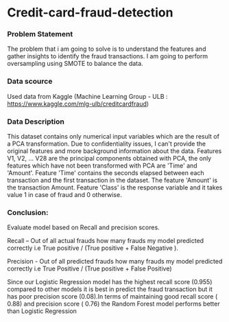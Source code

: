 # Credit-card-fraud-detection

### Problem Statement
The problem that i am going to solve is to understand the features and gather insights to identify the fraud transactions. I am going to perform oversampling using SMOTE to balance the data.

### Data scource
Used data from Kaggle (Machine Learning Group - ULB : https://www.kaggle.com/mlg-ulb/creditcardfraud)

### Data Description
This dataset contains only numerical input variables which are the result of a PCA transformation. Due to confidentiality issues, I can't provide the original features and more background information about the data. Features V1, V2, … V28 are the principal components obtained with PCA, the only features which have not been transformed with PCA are 'Time' and 'Amount'. Feature 'Time' contains the seconds elapsed between each transaction and the first transaction in the dataset. The feature 'Amount' is the transaction Amount. Feature 'Class' is the response variable and it takes value 1 in case of fraud and 0 otherwise.

### Conclusion:
Evaluate model based on Recall and precision scores.

Recall – Out of all actual frauds how many frauds my model predicted correctly i.e True positive / (True positive + False Negative ).

Precision - Out of all predicted frauds how many frauds my model predicted correctly i.e True Positive / (True positive + False Positive)

Since our Logistic Regression model has the highest recall score (0.955) compared to other models it is best in predict the fraud transaction but it has poor precision score (0.08).In terms of maintaining good recall score ( 0.88) and precision score ( 0.76) the Random Forest model performs better than Logistic Regression
